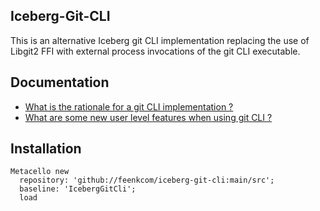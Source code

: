 ## Iceberg-Git-CLI

This is an alternative Iceberg git CLI implementation replacing the use of Libgit2 FFI with external process invocations of the git CLI executable.

## Documentation

- [What is the rationale for a git CLI implementation ?](doc/why-git-cli.md)
- [What are some new user level features when using git CLI ?](doc/git-cli-features.md)

## Installation

```st
Metacello new
  repository: 'github://feenkcom/iceberg-git-cli:main/src';
  baseline: 'IcebergGitCli';
  load
```

